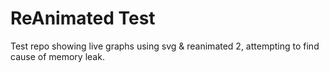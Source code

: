 # ReAnimated Test

Test repo showing live graphs using svg & reanimated 2, attempting to find cause of memory leak.